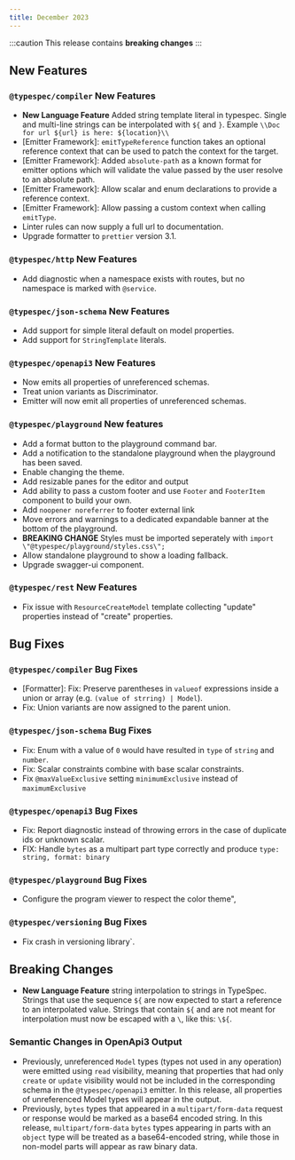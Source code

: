 ```yaml
---
title: December 2023
---
```


:::caution
This release contains **breaking changes**
:::

## New Features

### `@typespec/compiler` New Features

- **New Language Feature** Added string template literal in typespec. Single and multi-line strings can be interpolated with `${` and `}`. Example `\\Doc for url ${url} is here: ${location}\\`
- [Emitter Framework]: `emitTypeReference` function takes an optional reference context that can be used to patch the context for the target.
- [Emitter Framework]: Added `absolute-path` as a known format for emitter options which will validate the value passed by the user resolve to an absolute path.
- [Emitter Framework]: Allow scalar and enum declarations to provide a reference context.
- [Emitter Framework]: Allow passing a custom context when calling `emitType`.
- Linter rules can now supply a full url to documentation.
- Upgrade formatter to `prettier` version 3.1.

### `@typespec/http` New Features

- Add diagnostic when a namespace exists with routes, but no namespace is marked with `@service`.

### `@typespec/json-schema` New Features

- Add support for simple literal default on model properties.
- Add support for `StringTemplate` literals.

### `@typespec/openapi3` New Features

- Now emits all properties of unreferenced schemas.
- Treat union variants as Discriminator.
- Emitter will now emit all properties of unreferenced schemas.

### `@typespec/playground` New features

- Add a format button to the playground command bar.
- Add a notification to the standalone playground when the playground has been saved.
- Enable changing the theme.
- Add resizable panes for the editor and output
- Add ability to pass a custom footer and use `Footer` and `FooterItem` component to build your own.
- Add `noopener noreferrer` to footer external link
- Move errors and warnings to a dedicated expandable banner at the bottom of the playground.
- **BREAKING CHANGE** Styles must be imported seperately with `import \"@typespec/playground/styles.css\";`
- Allow standalone playground to show a loading fallback.
- Upgrade swagger-ui component.

### `@typespec/rest` New Features

- Fix issue with `ResourceCreateModel` template collecting \"update\" properties instead of \"create\" properties.

## Bug Fixes

### `@typespec/compiler` Bug Fixes

- [Formatter]: Fix: Preserve parentheses in `valueof` expressions inside a union or array (e.g. `(value of strring) | Model`).
- Fix: Union variants are now assigned to the parent union.

### `@typespec/json-schema` Bug Fixes

- Fix: Enum with a value of `0` would have resulted in `type` of `string` and `number`.
- Fix: Scalar constraints combine with base scalar constraints.
- Fix `@maxValueExclusive` setting `minimumExclusive` instead of `maximumExclusive`

### `@typespec/openapi3` Bug Fixes

- Fix: Report diagnostic instead of throwing errors in the case of duplicate ids or unknown scalar.
- FIX: Handle `bytes` as a multipart part type correctly and produce `type: string, format: binary`

### `@typespec/playground` Bug Fixes

- Configure the program viewer to respect the color theme",

### `@typespec/versioning` Bug Fixes

- Fix crash in versioning library`.

## Breaking Changes

- **New Language Feature** string interpolation to strings in TypeSpec. Strings that use the sequence `${` are now expected to start a reference to an interpolated value. Strings that contain `${` and are not meant for interpolation must now be escaped with a `\`, like this: `\${`.

### Semantic Changes in OpenApi3 Output

- Previously, unreferenced `Model` types (types not used in any operation) were emitted using `read` visibility, meaning that properties that had only `create` or `update` visibility would not be included in the corresponding schema in the `@typespec/openapi3` emitter. In this release, all properties of unreferenced Model types will appear in the output.
- Previously, `bytes` types that appeared in a `multipart/form-data` request or response would be marked as a base64 encoded string. In this release, `multipart/form-data` `bytes` types appearing in parts with an `object` type will be treated as a base64-encoded string, while those in non-model parts will appear as raw binary data.
